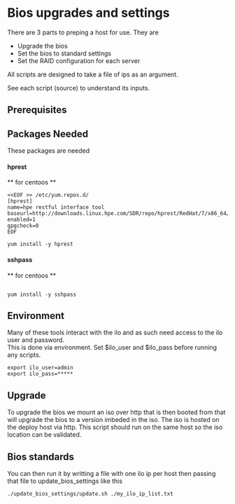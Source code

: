 # Bios upgrades and settings

There are 3 parts to preping a host for use.  They are

- Upgrade the bios
- Set the bios to standard settings
- Set the RAID configuration for each server

All scripts are designed to take a file of ips as an argument.   

See each script (source) to understand its inputs. 

## Prerequisites

## Packages Needed

These packages are needed

#### hprest

** for centoos **
```shell
<<EOF >> /etc/yum.repos.d/
[hprest]
name=hpe restful interface tool
baseurl=http://downloads.linux.hpe.com/SDR/repo/hprest/RedHat/7/x86_64/current/
enabled=1
gpgcheck=0
EOF

yum install -y hprest
```

#### sshpass
** for centoos **
```shell

yum install -y sshpass
```

## Environment

Many of these tools interact with the ilo and as such need access to the ilo user and password.   
This is done via environment.   Set $ilo_user and $ilo_pass before running any scripts.

```shell
export ilo_user=admin
export ilo_pass=*****
```


## Upgrade 
To upgrade the bios we mount an iso over http that is then booted from that will upgrade the bios to a version imbeded in the iso.   The iso is hosted on the deploy host via http.  This script should run on the same host so the iso location can be validated. 





## Bios standards


You can then run it by writting a file with one ilo ip per host then passing that file to update_bios_settings like this

```shell
./update_bios_settings/update.sh ./my_ilo_ip_list.txt
```


